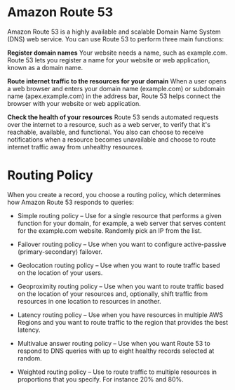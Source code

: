 # Amazon Route 53

Amazon Route 53 is a highly available and scalable Domain Name System (DNS) web service. You can use Route 53 to perform three main functions:

**Register domain names**
Your website needs a name, such as example.com. Route 53 lets you register a name for your website or web application, known as a domain name.

**Route internet traffic to the resources for your domain**
When a user opens a web browser and enters your domain name (example.com) or subdomain name (apex.example.com) in the address bar, Route 53 helps connect the browser with your website or web application.

**Check the health of your resources**
Route 53 sends automated requests over the internet to a resource, such as a web server, to verify that it's reachable, available, and functional. You also can choose to receive notifications when a resource becomes unavailable and choose to route internet traffic away from unhealthy resources.

# Routing Policy
When you create a record, you choose a routing policy, which determines how Amazon Route 53 responds to queries:

- Simple routing policy – Use for a single resource that performs a given function for your domain, for example, a web server that serves content for the example.com website. Randomly pick an IP from the list.

- Failover routing policy – Use when you want to configure active-passive (primary-secondary) failover. 

- Geolocation routing policy – Use when you want to route traffic based on the location of your users.

- Geoproximity routing policy – Use when you want to route traffic based on the location of your resources and, optionally, shift traffic from resources in one location to resources in another.

- Latency routing policy – Use when you have resources in multiple AWS Regions and you want to route traffic to the region that provides the best latency.

- Multivalue answer routing policy – Use when you want Route 53 to respond to DNS queries with up to eight healthy records selected at random.

- Weighted routing policy – Use to route traffic to multiple resources in proportions that you specify. For instance 20% and 80%.

